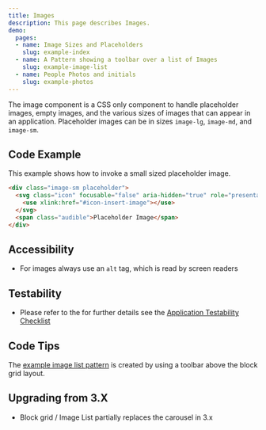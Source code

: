 ```yaml
---
title: Images
description: This page describes Images.
demo:
  pages:
  - name: Image Sizes and Placeholders
    slug: example-index
  - name: A Pattern showing a toolbar over a list of Images
    slug: example-image-list
  - name: People Photos and initials
    slug: example-photos
---
```


The image component is a CSS only component to handle placeholder images, empty images, and the various sizes of images that can appear in an application. Placeholder images can be in sizes `image-lg`, `image-md`, and `image-sm`.

## Code Example

This example shows how to invoke a small sized placeholder image.

```html
<div class="image-sm placeholder">
  <svg class="icon" focusable="false" aria-hidden="true" role="presentation">
    <use xlink:href="#icon-insert-image"></use>
  </svg>
  <span class="audible">Placeholder Image</span>
</div>
```

## Accessibility

- For images always use an `alt` tag, which is read by screen readers

## Testability

- Please refer to the for further details see the [Application Testability Checklist](https://design.infor.com/resources/application-testability-checklist)

## Code Tips

The [example image list pattern]( ../components/images/example-image-list) is created by using a toolbar above the block grid layout.

## Upgrading from 3.X

- Block grid / Image List partially replaces the carousel in 3.x

